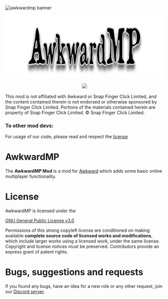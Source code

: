 ![awkwardmp banner]()
<p align="center">
  <img width="1200" height="200" src="./Images/AwkwardMP_Logo.png">
</p>
<p align="center"><a href="https://github.com/AwkwardMP/awk_website/releases"><img src="https://badgen.net/github/release/AwkwardMP/awk_website"></a></p>

This mod is not affiliated with Awkward or Snap Finger Click Limited, and the content contained therein is not endorsed or otherwise sponsored by Snap Finger Click Limited. Portions of the materials contained herein are property of Snap Finger Click Limited. © Snap Finger Click Limited.​</p>


### To other mod devs: 
For usage of our code, please read and respect the <a href="#license">license</a>


# AwkwardMP

The **AwkwardMP Mod** is a mod for [Awkward](https://store.steampowered.com/app/769730/Awkward/) which adds some basic online multiplayer functionality.


# License
AwkwardMP is licensed under the

[GNU General Public License v3.0](https://github.com/AwkwardMP/awk_website/blob/main/LICENSE)

Permissions of this strong copyleft license are conditioned on making available **complete source code of licensed works and modifications**, which include larger works using a licensed work, under the same license. Copyright and license notices must be preserved. Contributors provide an express grant of patent rights.

# Bugs, suggestions and requests
If you found any bugs, have an idea for a new role or any other request, join our [Discord server](https://discord.gg/FJ2rezfNu8).